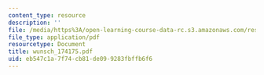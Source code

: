 ```yaml
---
content_type: resource
description: ''
file: /media/https%3A/open-learning-course-data-rc.s3.amazonaws.com/res-12-000-evolution-of-physical-oceanography-spring-2007/eb547c1a7f74cb81de099283fbffb6f6_wunsch_174175.pdf
file_type: application/pdf
resourcetype: Document
title: wunsch_174175.pdf
uid: eb547c1a-7f74-cb81-de09-9283fbffb6f6
---
```

